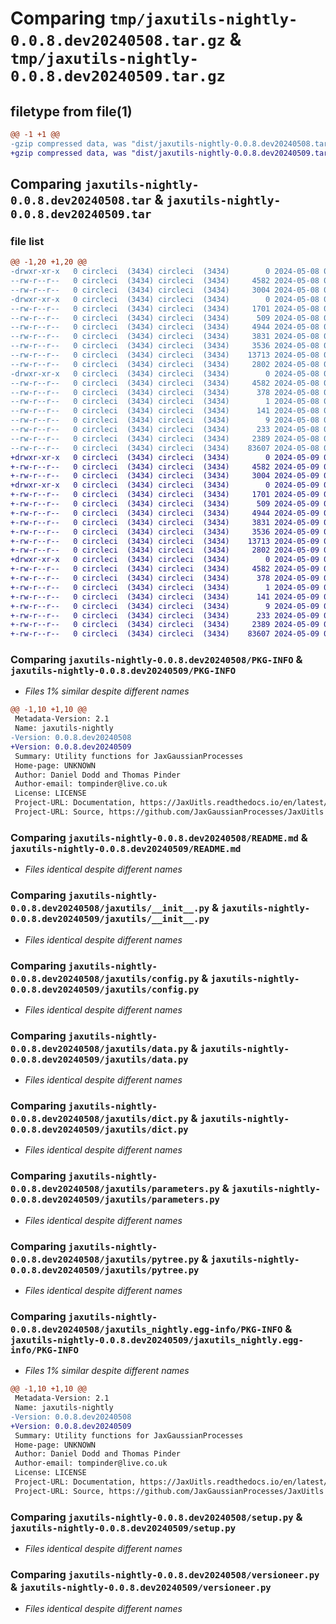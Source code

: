# Comparing `tmp/jaxutils-nightly-0.0.8.dev20240508.tar.gz` & `tmp/jaxutils-nightly-0.0.8.dev20240509.tar.gz`

## filetype from file(1)

```diff
@@ -1 +1 @@
-gzip compressed data, was "dist/jaxutils-nightly-0.0.8.dev20240508.tar", last modified: Wed May  8 00:06:31 2024, max compression
+gzip compressed data, was "dist/jaxutils-nightly-0.0.8.dev20240509.tar", last modified: Thu May  9 00:06:44 2024, max compression
```

## Comparing `jaxutils-nightly-0.0.8.dev20240508.tar` & `jaxutils-nightly-0.0.8.dev20240509.tar`

### file list

```diff
@@ -1,20 +1,20 @@
-drwxr-xr-x   0 circleci  (3434) circleci  (3434)        0 2024-05-08 00:06:31.038170 jaxutils-nightly-0.0.8.dev20240508/
--rw-r--r--   0 circleci  (3434) circleci  (3434)     4582 2024-05-08 00:06:31.038170 jaxutils-nightly-0.0.8.dev20240508/PKG-INFO
--rw-r--r--   0 circleci  (3434) circleci  (3434)     3004 2024-05-08 00:06:23.000000 jaxutils-nightly-0.0.8.dev20240508/README.md
-drwxr-xr-x   0 circleci  (3434) circleci  (3434)        0 2024-05-08 00:06:31.042170 jaxutils-nightly-0.0.8.dev20240508/jaxutils/
--rw-r--r--   0 circleci  (3434) circleci  (3434)     1701 2024-05-08 00:06:23.000000 jaxutils-nightly-0.0.8.dev20240508/jaxutils/__init__.py
--rw-r--r--   0 circleci  (3434) circleci  (3434)      509 2024-05-08 00:06:31.042170 jaxutils-nightly-0.0.8.dev20240508/jaxutils/_version.py
--rw-r--r--   0 circleci  (3434) circleci  (3434)     4944 2024-05-08 00:06:23.000000 jaxutils-nightly-0.0.8.dev20240508/jaxutils/config.py
--rw-r--r--   0 circleci  (3434) circleci  (3434)     3831 2024-05-08 00:06:23.000000 jaxutils-nightly-0.0.8.dev20240508/jaxutils/data.py
--rw-r--r--   0 circleci  (3434) circleci  (3434)     3536 2024-05-08 00:06:23.000000 jaxutils-nightly-0.0.8.dev20240508/jaxutils/dict.py
--rw-r--r--   0 circleci  (3434) circleci  (3434)    13713 2024-05-08 00:06:23.000000 jaxutils-nightly-0.0.8.dev20240508/jaxutils/parameters.py
--rw-r--r--   0 circleci  (3434) circleci  (3434)     2802 2024-05-08 00:06:23.000000 jaxutils-nightly-0.0.8.dev20240508/jaxutils/pytree.py
-drwxr-xr-x   0 circleci  (3434) circleci  (3434)        0 2024-05-08 00:06:31.038170 jaxutils-nightly-0.0.8.dev20240508/jaxutils_nightly.egg-info/
--rw-r--r--   0 circleci  (3434) circleci  (3434)     4582 2024-05-08 00:06:31.000000 jaxutils-nightly-0.0.8.dev20240508/jaxutils_nightly.egg-info/PKG-INFO
--rw-r--r--   0 circleci  (3434) circleci  (3434)      378 2024-05-08 00:06:31.000000 jaxutils-nightly-0.0.8.dev20240508/jaxutils_nightly.egg-info/SOURCES.txt
--rw-r--r--   0 circleci  (3434) circleci  (3434)        1 2024-05-08 00:06:31.000000 jaxutils-nightly-0.0.8.dev20240508/jaxutils_nightly.egg-info/dependency_links.txt
--rw-r--r--   0 circleci  (3434) circleci  (3434)      141 2024-05-08 00:06:31.000000 jaxutils-nightly-0.0.8.dev20240508/jaxutils_nightly.egg-info/requires.txt
--rw-r--r--   0 circleci  (3434) circleci  (3434)        9 2024-05-08 00:06:31.000000 jaxutils-nightly-0.0.8.dev20240508/jaxutils_nightly.egg-info/top_level.txt
--rw-r--r--   0 circleci  (3434) circleci  (3434)      233 2024-05-08 00:06:31.042170 jaxutils-nightly-0.0.8.dev20240508/setup.cfg
--rw-r--r--   0 circleci  (3434) circleci  (3434)     2389 2024-05-08 00:06:23.000000 jaxutils-nightly-0.0.8.dev20240508/setup.py
--rw-r--r--   0 circleci  (3434) circleci  (3434)    83607 2024-05-08 00:06:23.000000 jaxutils-nightly-0.0.8.dev20240508/versioneer.py
+drwxr-xr-x   0 circleci  (3434) circleci  (3434)        0 2024-05-09 00:06:44.597632 jaxutils-nightly-0.0.8.dev20240509/
+-rw-r--r--   0 circleci  (3434) circleci  (3434)     4582 2024-05-09 00:06:44.597632 jaxutils-nightly-0.0.8.dev20240509/PKG-INFO
+-rw-r--r--   0 circleci  (3434) circleci  (3434)     3004 2024-05-09 00:06:36.000000 jaxutils-nightly-0.0.8.dev20240509/README.md
+drwxr-xr-x   0 circleci  (3434) circleci  (3434)        0 2024-05-09 00:06:44.601632 jaxutils-nightly-0.0.8.dev20240509/jaxutils/
+-rw-r--r--   0 circleci  (3434) circleci  (3434)     1701 2024-05-09 00:06:36.000000 jaxutils-nightly-0.0.8.dev20240509/jaxutils/__init__.py
+-rw-r--r--   0 circleci  (3434) circleci  (3434)      509 2024-05-09 00:06:44.601632 jaxutils-nightly-0.0.8.dev20240509/jaxutils/_version.py
+-rw-r--r--   0 circleci  (3434) circleci  (3434)     4944 2024-05-09 00:06:36.000000 jaxutils-nightly-0.0.8.dev20240509/jaxutils/config.py
+-rw-r--r--   0 circleci  (3434) circleci  (3434)     3831 2024-05-09 00:06:36.000000 jaxutils-nightly-0.0.8.dev20240509/jaxutils/data.py
+-rw-r--r--   0 circleci  (3434) circleci  (3434)     3536 2024-05-09 00:06:36.000000 jaxutils-nightly-0.0.8.dev20240509/jaxutils/dict.py
+-rw-r--r--   0 circleci  (3434) circleci  (3434)    13713 2024-05-09 00:06:36.000000 jaxutils-nightly-0.0.8.dev20240509/jaxutils/parameters.py
+-rw-r--r--   0 circleci  (3434) circleci  (3434)     2802 2024-05-09 00:06:36.000000 jaxutils-nightly-0.0.8.dev20240509/jaxutils/pytree.py
+drwxr-xr-x   0 circleci  (3434) circleci  (3434)        0 2024-05-09 00:06:44.597632 jaxutils-nightly-0.0.8.dev20240509/jaxutils_nightly.egg-info/
+-rw-r--r--   0 circleci  (3434) circleci  (3434)     4582 2024-05-09 00:06:44.000000 jaxutils-nightly-0.0.8.dev20240509/jaxutils_nightly.egg-info/PKG-INFO
+-rw-r--r--   0 circleci  (3434) circleci  (3434)      378 2024-05-09 00:06:44.000000 jaxutils-nightly-0.0.8.dev20240509/jaxutils_nightly.egg-info/SOURCES.txt
+-rw-r--r--   0 circleci  (3434) circleci  (3434)        1 2024-05-09 00:06:44.000000 jaxutils-nightly-0.0.8.dev20240509/jaxutils_nightly.egg-info/dependency_links.txt
+-rw-r--r--   0 circleci  (3434) circleci  (3434)      141 2024-05-09 00:06:44.000000 jaxutils-nightly-0.0.8.dev20240509/jaxutils_nightly.egg-info/requires.txt
+-rw-r--r--   0 circleci  (3434) circleci  (3434)        9 2024-05-09 00:06:44.000000 jaxutils-nightly-0.0.8.dev20240509/jaxutils_nightly.egg-info/top_level.txt
+-rw-r--r--   0 circleci  (3434) circleci  (3434)      233 2024-05-09 00:06:44.601632 jaxutils-nightly-0.0.8.dev20240509/setup.cfg
+-rw-r--r--   0 circleci  (3434) circleci  (3434)     2389 2024-05-09 00:06:36.000000 jaxutils-nightly-0.0.8.dev20240509/setup.py
+-rw-r--r--   0 circleci  (3434) circleci  (3434)    83607 2024-05-09 00:06:36.000000 jaxutils-nightly-0.0.8.dev20240509/versioneer.py
```

### Comparing `jaxutils-nightly-0.0.8.dev20240508/PKG-INFO` & `jaxutils-nightly-0.0.8.dev20240509/PKG-INFO`

 * *Files 1% similar despite different names*

```diff
@@ -1,10 +1,10 @@
 Metadata-Version: 2.1
 Name: jaxutils-nightly
-Version: 0.0.8.dev20240508
+Version: 0.0.8.dev20240509
 Summary: Utility functions for JaxGaussianProcesses
 Home-page: UNKNOWN
 Author: Daniel Dodd and Thomas Pinder
 Author-email: tompinder@live.co.uk
 License: LICENSE
 Project-URL: Documentation, https://JaxUitls.readthedocs.io/en/latest/
 Project-URL: Source, https://github.com/JaxGaussianProcesses/JaxUitls
```

### Comparing `jaxutils-nightly-0.0.8.dev20240508/README.md` & `jaxutils-nightly-0.0.8.dev20240509/README.md`

 * *Files identical despite different names*

### Comparing `jaxutils-nightly-0.0.8.dev20240508/jaxutils/__init__.py` & `jaxutils-nightly-0.0.8.dev20240509/jaxutils/__init__.py`

 * *Files identical despite different names*

### Comparing `jaxutils-nightly-0.0.8.dev20240508/jaxutils/config.py` & `jaxutils-nightly-0.0.8.dev20240509/jaxutils/config.py`

 * *Files identical despite different names*

### Comparing `jaxutils-nightly-0.0.8.dev20240508/jaxutils/data.py` & `jaxutils-nightly-0.0.8.dev20240509/jaxutils/data.py`

 * *Files identical despite different names*

### Comparing `jaxutils-nightly-0.0.8.dev20240508/jaxutils/dict.py` & `jaxutils-nightly-0.0.8.dev20240509/jaxutils/dict.py`

 * *Files identical despite different names*

### Comparing `jaxutils-nightly-0.0.8.dev20240508/jaxutils/parameters.py` & `jaxutils-nightly-0.0.8.dev20240509/jaxutils/parameters.py`

 * *Files identical despite different names*

### Comparing `jaxutils-nightly-0.0.8.dev20240508/jaxutils/pytree.py` & `jaxutils-nightly-0.0.8.dev20240509/jaxutils/pytree.py`

 * *Files identical despite different names*

### Comparing `jaxutils-nightly-0.0.8.dev20240508/jaxutils_nightly.egg-info/PKG-INFO` & `jaxutils-nightly-0.0.8.dev20240509/jaxutils_nightly.egg-info/PKG-INFO`

 * *Files 1% similar despite different names*

```diff
@@ -1,10 +1,10 @@
 Metadata-Version: 2.1
 Name: jaxutils-nightly
-Version: 0.0.8.dev20240508
+Version: 0.0.8.dev20240509
 Summary: Utility functions for JaxGaussianProcesses
 Home-page: UNKNOWN
 Author: Daniel Dodd and Thomas Pinder
 Author-email: tompinder@live.co.uk
 License: LICENSE
 Project-URL: Documentation, https://JaxUitls.readthedocs.io/en/latest/
 Project-URL: Source, https://github.com/JaxGaussianProcesses/JaxUitls
```

### Comparing `jaxutils-nightly-0.0.8.dev20240508/setup.py` & `jaxutils-nightly-0.0.8.dev20240509/setup.py`

 * *Files identical despite different names*

### Comparing `jaxutils-nightly-0.0.8.dev20240508/versioneer.py` & `jaxutils-nightly-0.0.8.dev20240509/versioneer.py`

 * *Files identical despite different names*

